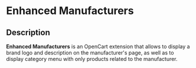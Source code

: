 # Enhanced Manufacturers

## Description
**Enhanced Manufacturers** is an OpenCart extension that allows to display a brand logo and description on the manufacturer's page, as well as to display category menu with only products related to the manufacturer.
